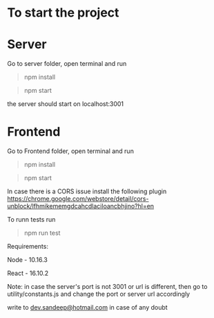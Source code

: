 # To start the project

# Server 
Go to server folder, open terminal and run
> npm install

> npm start

the server should start on localhost:3001

# Frontend
Go to Frontend folder, open terminal and run
> npm install

> npm start

In case there is a CORS issue install the following plugin
https://chrome.google.com/webstore/detail/cors-unblock/lfhmikememgdcahcdlaciloancbhjino?hl=en

To runn tests run
> npm run test


Requirements:

Node - 10.16.3

React - 16.10.2

Note: 
in case the server's port is not 3001 or url is different, then go to utility/constants.js and change the port or
server url accordingly

write to dev.sandeep@hotmail.com in case of any doubt

